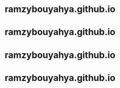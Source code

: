 # ramzybouyahya.github.io
# ramzybouyahya.github.io
# ramzybouyahya.github.io
# ramzybouyahya.github.io
